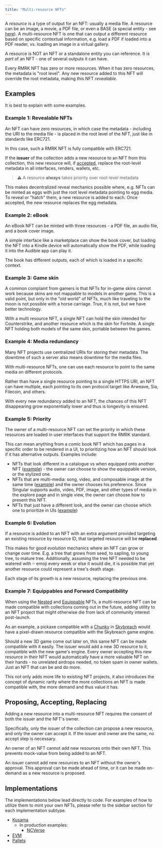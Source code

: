 ```yaml
---
title: "Multi-resource NFTs"
---
```


A _resource_ is a type of output for an NFT: usually a media file. A resource can be an image, a
movie, a PDF file, or even a BASE (a special entity - see [here](/lego25-equippable)). A
multi-resource NFT is one that can output a different resource based on specific contextual
information, e.g. load a PDF if loaded into a PDF reader, vs. loading an image in a virtual gallery.

A resource is NOT an NFT or a standalone entity you can reference. It is _part_ of an NFT - one of
several outputs it can have.

Every RMRK NFT has zero or more resources. When it has zero resources, the metadata is "root level".
Any new resource added to this NFT will override the root metadata, making this NFT _revealable_.

## Examples

It is best to explain with some examples.

### Example 1: Revealable NFTs

An NFT can have zero resources, in which case the metadata - including the URI to the media file -
is placed in the root level of the NFT, just like in standards like ERC721.

In this case, such a RMRK NFT is fully compatible with ERC721.

If the **issuer** of the collection adds a new resource to an NFT from this collection, this new
resource will, if [accepted](#proposing-accepting-replacing), replace the root-level metadata in all
interfaces, renders, wallets, etc.

> ⚠️ A resource **always** takes priority over root-level metadata

This makes decentralized reveal mechanics possible where, e.g. NFTs can be minted as eggs with just
the root level metadata pointing to egg media. To reveal or "hatch" them, a new resource is added to
each. Once accepted, the new resource replaces the egg metadata.

### Example 2: eBook

An eBook NFT can be minted with three resources - a PDF file, an audio file, and a book cover image.

A simple interface like a marketplace can show the book cover, but loading the NFT into a Kindle
device will automatically show the PDF, while loading it into the Audible app can play it.

The book has different outputs, each of which is loaded in a specific context.

### Example 3: Game skin

A common complaint from gamers is that NFTs for in-game skins cannot work because skins are not
mappable to models in another game. This is a valid point, but only in the "old world" of NFTs, much
like traveling to the moon is not possible with a horse carriage. True, it is not, but we have
better technology.

With a multi resource NFT, a single NFT can hold the skin intended for Counterstrike, and another
resource which is the skin for Fortnite. A single NFT holding both models of the same skin, portable
between the games.

### Example 4: Media redundancy

Many NFT projects use centralized URIs for storing their metadata. The downtime of such a server
also means downtime for the media files.

With multi-resource NFTs, one can use each resource to point to the same media on different
protocols.

Rather than have a single resource pointing to a single HTTPS URI, an NFT can have multiple, each
pointing to its own protocol target like Arweave, Sia, Filecoin, and others.

With every new redundancy added to an NFT, the chances of this NFT disappearing grow exponentially
lower and thus is longevity is ensured.

### Example 5: Priority

The owner of a multi-resource NFT can set the priority in which these resources are loaded in user
interfaces that support the RMRK standard.

This can mean anything from a comic book NFT which has pages in a specific order to be rendered in a
UI, to prioritizing how an NFT should look if it has alternative outputs. Examples include:

- NFTs that look different in a catalogue vs when equipped onto another NFT
  ([example](https://kanaria.rmrk.app/catalogue/9296249-e0b9bdcc456a36497a-KANCHAMP-memegod-00000001)) -
  the owner can choose to show the equippable version, or the stylized one.
- NFTs that are multi-media: song, video, and composable image at the same time
  ([example](https://singular.app/collectibles/12434713-c8d5ea648c93514667-MTPIAMRRS-MRRSOL-00000002))
  and the owner chooses his preference. Since Singular supports audio, video, PDF, image, and other
  types of media in the explore page and in single view, the owner can choose how to present this
  NFT.
- NFTs that just have a different look, and the owner can choose which one to prioritize in UIs
  ([example](https://singular.app/collectibles/8949162-e0b9bdcc456a36497a-KANBIRD-KANS-00000001))

### Example 6: Evolution

If a resource is added to an NFT with an extra argument provided targeting an existing resource by
resource ID, that targeted resource will be **replaced**.

This makes for good _evolution_ mechanics where an NFT can grow or change over time. E.g. a tree
that grows from seed, to sapling, to young tree, to mature tree. Additionally, assuming the tree NFT
needed to be watered with 💦 emoji every week or else it would die, it is possible that yet another
resource could represent a tree's death stage.

Each stage of its growth is a new resource, replacing the previous one.

### Example 7: Equippables and Forward Compatibility

When using the [Nested](/lego1-nested) and [Equippable](/lego25-equippable) NFTs, a multi-resource
NFT can be made compatible with collections coming out in the future, adding utility to an NFT
project that might otherwise die from lack of community interest post-launch.

As an example, a pickaxe compatible with a
[Chunky](https://rmrk.gitbook.io/kanaria-skybreach/fundamentals/skybreach-avatars/chunkies) in
[Skybreach](https://skybreach.app) would have a pixel-drawn resource compatible with the Skybreach
game engine.

Should a new 3D game come out later on, this same NFT can be made compatible with it easily. The
issuer would add a new 3D resource to it, compatible with the new game's engine. Every owner
accepting this new resource in their NFT would automatically have a more valuable NFT on their
hands - no unrelated airdrops needed, no token spam in owner wallets. Just an NFT that can be and do
more.

This not only adds more life to existing NFT projects, it also introduces the concept of dynamic
rarity where the more collections an NFT is made compatible with, the more demand and thus value it
has.

## Proposing, Accepting, Replacing

Adding a new resource into a multi-resource NFT requires the consent of both the issuer and the
NFT's owner.

Specifically, only the issuer of the collection can propose a new resource, and only the owner can
accept it. If the issuer and owner are the same, no accept step is necessary.

An owner of an NFT cannot add new resources onto their own NFT. This prevents mock-value from being
added to an NFT.

An issuer cannot add new resources to an NFT without the owner's approval. This approval can be made
ahead of time, or it can be made on-demand as a new resource is proposed.

## Implementations

The implementations below lead directly to code. For examples of how to utilize them to mint your
own NFTs, please refer to the sidebar section for each implementation subtype.

- [Kusama](https://github.com/rmrk-team/rmrk-spec/blob/master/standards/rmrk2.0.0/entities/nft.md#resources-and-resource)
  - In production examples:
    - [NCVerse](https://neoncrisis.io/my-collection/ncverse)
- [EVM](https://github.com/rmrk-team/evm/tree/eip/contracts/MultiResource_EIP)
- [Pallets](https://github.com/rmrk-team/rmrk-substrate/blob/main/pallets/rmrk-core/src/lib.rs)
